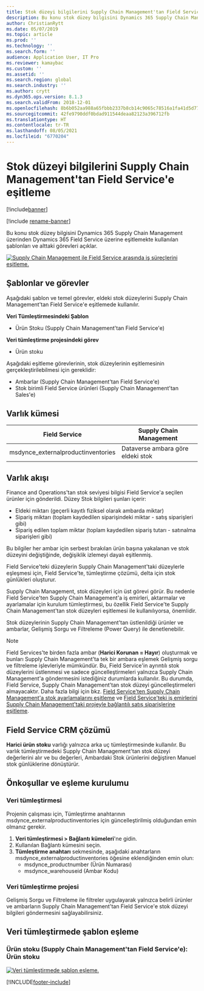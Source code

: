 ```yaml
---
title: Stok düzeyi bilgilerini Supply Chain Management'tan Field Service'e eşitleme
description: Bu konu stok düzey bilgisini Dynamics 365 Supply Chain Management üzerinden Dynamics 365 Field Service üzerine eşitlemekte kullanılan şablonları ve alttaki görevleri açıklar.
author: ChristianRytt
ms.date: 05/07/2019
ms.topic: article
ms.prod: ''
ms.technology: ''
ms.search.form: ''
audience: Application User, IT Pro
ms.reviewer: kamaybac
ms.custom: ''
ms.assetid: ''
ms.search.region: global
ms.search.industry: ''
ms.author: crytt
ms.dyn365.ops.version: 8.1.3
ms.search.validFrom: 2018-12-01
ms.openlocfilehash: 8b6b052aa988a65fbbb2337b8cb14c9065c78516a1fa41d5d77ef9463d54bc7c
ms.sourcegitcommit: 42fe9790ddf0bdad911544deaa82123a396712fb
ms.translationtype: HT
ms.contentlocale: tr-TR
ms.lasthandoff: 08/05/2021
ms.locfileid: "6770204"
---
```

# <a name="synchronize-inventory-level-information-from-supply-chain-management-to-field-service"></a>Stok düzeyi bilgilerini Supply Chain Management'tan Field Service'e eşitleme 

[!include[banner](../includes/banner.md)]

[!include [rename-banner](~/includes/cc-data-platform-banner.md)]

Bu konu stok düzey bilgisini Dynamics 365 Supply Chain Management üzerinden Dynamics 365 Field Service üzerine eşitlemekte kullanılan şablonları ve alttaki görevleri açıklar.

[![Supply Chain Management ile Field Service arasında iş süreçlerini eşitleme.](./media/FSOnHandOW.png)](./media/FSOnHandOW.png)

## <a name="templates-and-tasks"></a>Şablonlar ve görevler
Aşağıdaki şablon ve temel görevler, eldeki stok düzeylerini Supply Chain Management'tan Field Service'e eşitlemede kullanılır.

**Veri Tümleştirmesindeki Şablon**
- Ürün Stoku (Supply Chain Management'tan Field Service'e)
  
**Veri tümleştirme projesindeki görev**
- Ürün stoku

Aşağıdaki eşitleme görevlerinin, stok düzeylerinin eşitlemesinin gerçekleştirilebilmesi için gereklidir:
- Ambarlar (Supply Chain Management'tan Field Service'e) 
- Stok birimli Field Service ürünleri (Supply Chain Management'tan Sales'e) 

## <a name="entity-set"></a>Varlık kümesi

| Field Service                      | Supply Chain Management                |
|------------------------------------|----------------------------------------|
| msdynce_externalproductinventories | Dataverse ambara göre eldeki stok     |

## <a name="entity-flow"></a>Varlık akışı
Finance and Operations'tan stok seviyesi bilgisi Field Service'a seçilen ürünler için gönderildi. Düzey Stok bilgileri şunları içerir: 
- Eldeki miktarı (geçerli kayıtlı fiziksel olarak ambarda miktar)
- Sipariş miktarı (toplam kaydedilen siparişindeki miktar - satış siparişleri gibi)
- Sipariş edilen toplam miktar (toplam kaydedilen sipariş tutarı - satınalma siparişleri gibi)

Bu bilgiler her ambar için serbest bırakılan ürün başına yakalanan ve stok düzeyini değiştiğinde, değişiklik izlemeyi dayalı eşitlenmiş.

Field Service'teki düzeylerin Supply Chain Management'taki düzeylerle eşleşmesi için, Field Service'te, tümleştirme çözümü, delta için stok günlükleri oluşturur.

Supply Chain Management, stok düzeyleri için üst görevi görür. Bu nedenle Field Service'ten Supply Chain Management'a iş emirleri, aktarmalar ve ayarlamalar için kurulum tümleştirmesi, bu özellik Field Service'te Supply Chain Management'tan stok düzeyleri eşitlemesi ile kullanılıyorsa, önemlidir.

Stok düzeylerinin Supply Chain Management'tan üstlenildiği ürünler ve ambarlar, Gelişmiş Sorgu ve Filtreleme (Power Query) ile denetlenebilir.

> [!NOTE]
> Field Services'te birden fazla ambar (**Harici Korunan = Hayır**) oluşturmak ve bunları Supply Chain Management'ta tek bir ambara eşlemek Gelişmiş sorgu ve filtreleme işlevleriyle mümkündür. Bu, Field Service'in ayrıntılı stok düzeylerini üstlenmesi ve sadece güncelleştirmeleri yalnızca Supply Chain Management'a göndermesini istediğiniz durumlarda kullanılır. Bu durumda, Field Service, Supply Chain Management'tan stok düzeyi güncelleştirmeleri almayacaktır. Daha fazla bilgi için bkz. [Field Service'ten Supply Chain Management'a stok ayarlamalarını eşitleme](/dynamics365/unified-operations/supply-chain/sales-marketing/synchronize-inventory-adjustments) ve [Field Service'teki iş emirlerini Supply Chain Management'taki projeyle bağlantılı satış siparişlerine eşitleme](/dynamics365/unified-operations/supply-chain/sales-marketing/field-service-work-order).

## <a name="field-service-crm-solution"></a>Field Service CRM çözümü
**Harici ürün stoku** varlığı yalnızca arka uç tümleştirmesinde kullanılır. Bu varlık tümleştirmedeki Supply Chain Management'tan stok düzeyi değerlerini alır ve bu değerleri, Ambardaki Stok ürünlerini değiştiren Manuel stok günlüklerine dönüştürür.

## <a name="prerequisites-and-mapping-setup"></a>Önkoşullar ve eşleme kurulumu

### <a name="data-integration"></a>Veri tümleştirmesi
Projenin çalışması için, Tümleştirme anahtarının msdynce_externalproductinventories için güncelleştirilmiş olduğundan emin olmanız gerekir.
1.  **Veri tümleştirmesi > Bağlantı kümeleri**'ne gidin.
2.  Kullanılan Bağlantı kümesini seçin.
3.  **Tümleştirme anahtarı** sekmesinde, aşağıdaki anahtarların msdynce_externalproductinventories öğesine eklendiğinden emin olun:
      - msdynce_productnumber (Ürün Numarası)
      - msdynce_warehouseid (Ambar Kodu)
      
### <a name="data-integration-project"></a>Veri tümleştirme projesi
Gelişmiş Sorgu ve Filtreleme ile filtreler uygulayarak yalnızca belirli ürünler ve ambarların Supply Chain Management'tan Field Service'e stok düzeyi bilgileri göndermesini sağlayabilirsiniz.

## <a name="template-mapping-in-data-integration"></a>Veri tümleştirmede şablon eşleme

### <a name="product-inventory-supply-chain-management-to-field-service-product-inventory"></a>Ürün stoku (Supply Chain Management'tan Field Service'e): Ürün stoku

[![Veri tümleştirmede şablon eşleme.](./media/FSinventoryLevel1.png)](./media/FSinventoryLevel1.png)


[!INCLUDE[footer-include](../../includes/footer-banner.md)]